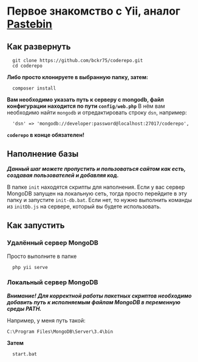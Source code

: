 # Первое знакомство с Yii, аналог [Pastebin](https://pastebin.com/)

## Как развернуть
```
  git clone https://github.com/bckr75/coderepo.git
  cd coderepo
```
__Либо просто клонируете в выбранную папку, затем:__
```
  composer install
```
__Вам необходимо указать путь к серверу с mongodb, файл конфигурации находится по пути `config/web.php`__
В нём вам необходимо найти `mongodb` и отредактировать строку `dsn`, например:
```
  'dsn' => 'mongodb://developer:password@localhost:27017/coderepo',
```
__`coderepo` в конце обязателен!__

## Наполнение базы
___Данный шаг можете пропустить и пользоваться сайтом как есть, создавая пользователей и добавляя код.___

В папке `init` находятся скрипты для наполнения.
Если у вас сервер MongoDB запущен на локальную сеть, тогда просто перейдите в эту папку и запустите `init-db.bat`.
Если нет, то нужно выполнить команды из `initDb.js` на сервере, который вы будете использовать.

## Как запустить

### Удалённый сервер MongoDB
Просто выполните в папке
```
  php yii serve
```

### Локальный сервер MongoDB
___Внимание! Для корректной работы пакетных скриптов необходимо добавить путь к исполняемым файлам MongoDB в переменную среды PATH.___

Например, у меня путь такой:
```
C:\Program Files\MongoDB\Server\3.4\bin
```
__Затем__
```
  start.bat
```
